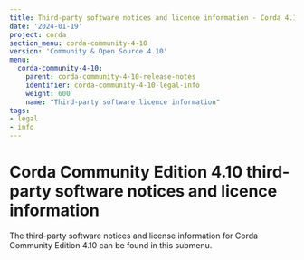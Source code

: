 ```yaml
---
title: Third-party software notices and licence information - Corda 4.10 Community
date: '2024-01-19'
project: corda
section_menu: corda-community-4-10
version: 'Community & Open Source 4.10'
menu:
  corda-community-4-10:
    parent: corda-community-4-10-release-notes
    identifier: corda-community-4-10-legal-info
    weight: 600
    name: "Third-party software licence information"
tags:
- legal
- info
---
```


# Corda Community Edition 4.10 third-party software notices and licence information

The third-party software notices and license information for Corda Community Edition 4.10 can be found in this submenu.